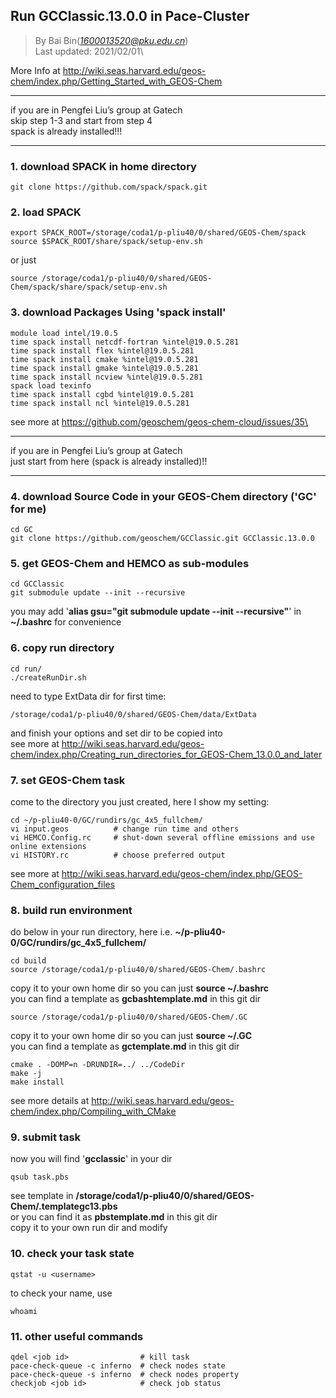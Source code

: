 ## Run GCClassic.13.0.0 in Pace-Cluster
> By Bai Bin(*1600013520@pku.edu.cn*)\
> Last updated: 2021/02/01\

More Info at http://wiki.seas.harvard.edu/geos-chem/index.php/Getting_Started_with_GEOS-Chem
********************************************************************
if you are in Pengfei Liu’s group at Gatech\
skip step 1-3 and start from step 4\
spack is already installed!!!
********************************************************************
### 1. download SPACK in home directory
```
git clone https://github.com/spack/spack.git
```
### 2. load SPACK
```
export SPACK_ROOT=/storage/coda1/p-pliu40/0/shared/GEOS-Chem/spack
source $SPACK_ROOT/share/spack/setup-env.sh
```
or just
```
source /storage/coda1/p-pliu40/0/shared/GEOS-Chem/spack/share/spack/setup-env.sh
```
### 3. download Packages Using 'spack install'
```
module load intel/19.0.5
time spack install netcdf-fortran %intel@19.0.5.281
time spack install flex %intel@19.0.5.281
time spack install cmake %intel@19.0.5.281
time spack install gmake %intel@19.0.5.281
time spack install ncview %intel@19.0.5.281
spack load texinfo
time spack install cgbd %intel@19.0.5.281
time spack install ncl %intel@19.0.5.281
```
see more at  https://github.com/geoschem/geos-chem-cloud/issues/35\
********************************************************************
if you are in Pengfei Liu’s group at Gatech\
just start from here (spack is already installed)!!
********************************************************************
### 4. download Source Code in your GEOS-Chem directory ('GC' for me)
```
cd GC
git clone https://github.com/geoschem/GCClassic.git GCClassic.13.0.0
```
### 5. get GEOS-Chem and HEMCO as sub-modules
```
cd GCClassic
git submodule update --init --recursive
```
you may add '**alias gsu="git submodule update --init --recursive"**' in **~/.bashrc** for convenience
### 6. copy run directory
```
cd run/
./createRunDir.sh
```
need to type ExtData dir for first time:
```
/storage/coda1/p-pliu40/0/shared/GEOS-Chem/data/ExtData
```
and finish your options and set dir to be copied into\
see more at http://wiki.seas.harvard.edu/geos-chem/index.php/Creating_run_directories_for_GEOS-Chem_13.0.0_and_later

### 7. set GEOS-Chem task
come to the directory you just created, here I show my setting:
```
cd ~/p-pliu40-0/GC/rundirs/gc_4x5_fullchem/
vi input.geos          # change run time and others
vi HEMCO.Config.rc     # shut-down several offline emissions and use online extensions
vi HISTORY.rc          # choose preferred output
```
see more at http://wiki.seas.harvard.edu/geos-chem/index.php/GEOS-Chem_configuration_files
### 8. build run environment
do below in your run directory, here i.e. **~/p-pliu40-0/GC/rundirs/gc_4x5_fullchem/**
```
cd build
source /storage/coda1/p-pliu40/0/shared/GEOS-Chem/.bashrc 
```
copy it to your own home dir so you can just **source ~/.bashrc**\
you can find a template as **gcbashtemplate.md** in this git dir
```
source /storage/coda1/p-pliu40/0/shared/GEOS-Chem/.GC 
```
copy it to your own home dir so you can just **source ~/.GC**\
you can find a template as **gctemplate.md** in this git dir
```
cmake . -DOMP=n -DRUNDIR=../ ../CodeDir
make -j
make install
```
see more details at http://wiki.seas.harvard.edu/geos-chem/index.php/Compiling_with_CMake

### 9. submit task
now you will find '**gcclassic**' in your dir
```
qsub task.pbs
```
see template in **/storage/coda1/p-pliu40/0/shared/GEOS-Chem/.templategc13.pbs**\
or you can find it as **pbstemplate.md** in this git dir\
copy it to your own run dir and modify
### 10. check your task state
```
qstat -u <username>
```
to check your name, use
```
whoami
```
### 11. other useful commands
```
qdel <job id>                # kill task
pace-check-queue -c inferno  # check nodes state
pace-check-queue -s inferno  # check nodes property
checkjob <job id>            # check job status
```
